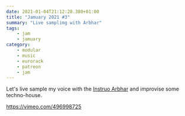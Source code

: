 ```yaml
---
date: 2021-01-04T21:12:28.380+01:00
title: "Jamuary 2021 #3"
summary: "Live samplimg with Arbhar"
tags:
    - jam
    - jamuary
category:
    - modular
    - music
    - eurorack
    - patreon
    - jam
---
```

Let's live sample my voice with the [Instruo Arbhar](https://www.instruomodular.com/product/arbhar/) and improvise some techno-house.

https://vimeo.com/496998725
